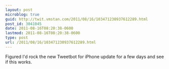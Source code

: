 ```yaml
---
layout: post
microblog: true
guid: http://twit.vmstan.com/2011/08/16/103471230937612289.html
post_id: 3041045
date: 2011-08-16T08:20:38-0600
lastmod: 2011-08-16T08:20:38-0600
type: post
url: /2011/08/16/103471230937612289.html
---
```

Figured I'd rock the new Tweetbot for iPhone update for a few days and see if this works.
